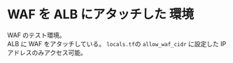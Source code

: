 # WAF を ALB にアタッチした 環境

WAF のテスト環境。  
ALB に WAF をアタッチしている。
`locals.tf`の `allow_waf_cidr` に設定した IP アドレスのみアクセス可能。

